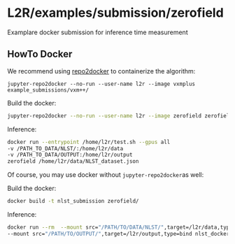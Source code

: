 
# L2R/examples/submission/zerofield

Examplare docker submission for inference time measurement

## HowTo Docker

We recommend using [repo2docker](https://github.com/jupyterhub/repo2docker) to containerize the algorithm:

`jupyter-repo2docker --no-run --user-name l2r --image vxmplus example_submissions/vxm++/`

Build the docker:

```bash
jupyter-repo2docker --no-run --user-name l2r --image zerofield zerofield/
```

Inference:

```bash
docker run --entrypoint /home/l2r/test.sh --gpus all 
-v /PATH_TO_DATA/NLST/:/home/l2r/data 
-v /PATH_TO_DATA/OUTPUT:/home/l2r/output 
zerofield /home/l2r/data/NLST_dataset.json
```

Of course, you may use docker without `jupyter-repo2docker`as well:

Build the docker:

```bash
docker build -t nlst_submission zerofield/
```

Inference:

```bash
docker run --rm  --mount src="/PATH/TO/DATA/NLST/",target=/l2r/data,type=bind 
--mount src="/PATH/TO/OUTPUT/",target=/l2r/output,type=bind nlst_dockerd -c /l2r/data/NLST_dataset.json
```
